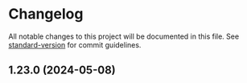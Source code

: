 # Changelog

All notable changes to this project will be documented in this file. See [standard-version](https://github.com/conventional-changelog/standard-version) for commit guidelines.

## 1.23.0 (2024-05-08)
